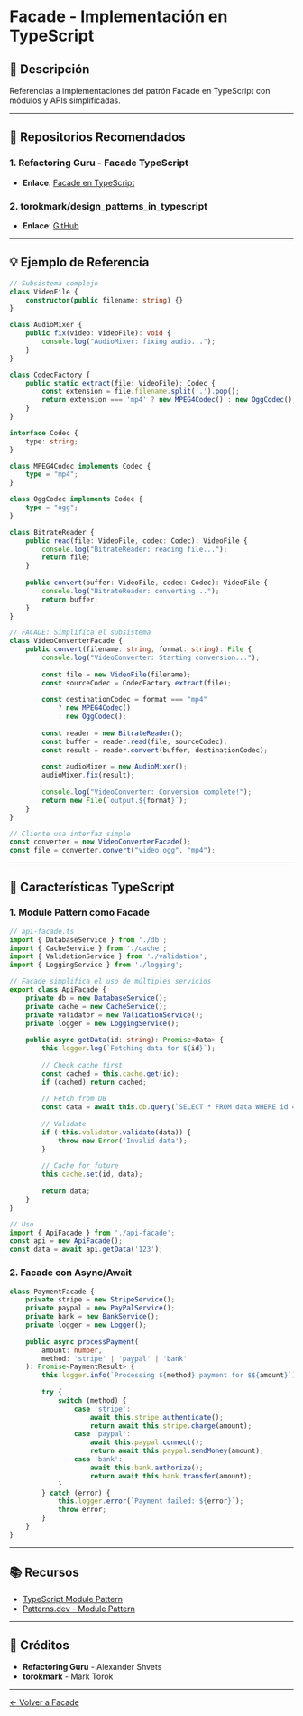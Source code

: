 # Facade - Implementación en TypeScript

## 📖 Descripción

Referencias a implementaciones del patrón Facade en TypeScript con módulos y APIs simplificadas.

---

## 🌟 Repositorios Recomendados

### 1. **Refactoring Guru - Facade TypeScript**
- **Enlace**: [Facade en TypeScript](https://refactoring.guru/design-patterns/facade/typescript/example)

### 2. **torokmark/design_patterns_in_typescript**
- **Enlace**: [GitHub](https://github.com/torokmark/design_patterns_in_typescript)

---

## 💡 Ejemplo de Referencia

```typescript
// Subsistema complejo
class VideoFile {
    constructor(public filename: string) {}
}

class AudioMixer {
    public fix(video: VideoFile): void {
        console.log("AudioMixer: fixing audio...");
    }
}

class CodecFactory {
    public static extract(file: VideoFile): Codec {
        const extension = file.filename.split('.').pop();
        return extension === 'mp4' ? new MPEG4Codec() : new OggCodec();
    }
}

interface Codec {
    type: string;
}

class MPEG4Codec implements Codec {
    type = "mp4";
}

class OggCodec implements Codec {
    type = "ogg";
}

class BitrateReader {
    public read(file: VideoFile, codec: Codec): VideoFile {
        console.log("BitrateReader: reading file...");
        return file;
    }
    
    public convert(buffer: VideoFile, codec: Codec): VideoFile {
        console.log("BitrateReader: converting...");
        return buffer;
    }
}

// FACADE: Simplifica el subsistema
class VideoConverterFacade {
    public convert(filename: string, format: string): File {
        console.log("VideoConverter: Starting conversion...");
        
        const file = new VideoFile(filename);
        const sourceCodec = CodecFactory.extract(file);
        
        const destinationCodec = format === "mp4" 
            ? new MPEG4Codec() 
            : new OggCodec();
        
        const reader = new BitrateReader();
        const buffer = reader.read(file, sourceCodec);
        const result = reader.convert(buffer, destinationCodec);
        
        const audioMixer = new AudioMixer();
        audioMixer.fix(result);
        
        console.log("VideoConverter: Conversion complete!");
        return new File(`output.${format}`);
    }
}

// Cliente usa interfaz simple
const converter = new VideoConverterFacade();
const file = converter.convert("video.ogg", "mp4");
```

---

## 🔧 Características TypeScript

### 1. Module Pattern como Facade
```typescript
// api-facade.ts
import { DatabaseService } from './db';
import { CacheService } from './cache';
import { ValidationService } from './validation';
import { LoggingService } from './logging';

// Facade simplifica el uso de múltiples servicios
export class ApiFacade {
    private db = new DatabaseService();
    private cache = new CacheService();
    private validator = new ValidationService();
    private logger = new LoggingService();
    
    public async getData(id: string): Promise<Data> {
        this.logger.log(`Fetching data for ${id}`);
        
        // Check cache first
        const cached = this.cache.get(id);
        if (cached) return cached;
        
        // Fetch from DB
        const data = await this.db.query(`SELECT * FROM data WHERE id = ?`, [id]);
        
        // Validate
        if (!this.validator.validate(data)) {
            throw new Error('Invalid data');
        }
        
        // Cache for future
        this.cache.set(id, data);
        
        return data;
    }
}

// Uso
import { ApiFacade } from './api-facade';
const api = new ApiFacade();
const data = await api.getData('123');
```

### 2. Facade con Async/Await
```typescript
class PaymentFacade {
    private stripe = new StripeService();
    private paypal = new PayPalService();
    private bank = new BankService();
    private logger = new Logger();
    
    public async processPayment(
        amount: number, 
        method: 'stripe' | 'paypal' | 'bank'
    ): Promise<PaymentResult> {
        this.logger.info(`Processing ${method} payment for $${amount}`);
        
        try {
            switch (method) {
                case 'stripe':
                    await this.stripe.authenticate();
                    return await this.stripe.charge(amount);
                case 'paypal':
                    await this.paypal.connect();
                    return await this.paypal.sendMoney(amount);
                case 'bank':
                    await this.bank.authorize();
                    return await this.bank.transfer(amount);
            }
        } catch (error) {
            this.logger.error(`Payment failed: ${error}`);
            throw error;
        }
    }
}
```

---

## 📚 Recursos

- [TypeScript Module Pattern](https://www.typescriptlang.org/docs/handbook/modules.html)
- [Patterns.dev - Module Pattern](https://www.patterns.dev/posts/module-pattern/)

---

## 🙏 Créditos

- **Refactoring Guru** - Alexander Shvets
- **torokmark** - Mark Torok

---

[← Volver a Facade](../README.md)
